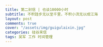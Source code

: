 ```yaml
---
title: 第二封信 | 也谈10000小时
subtitle: 不积跬步无以至千里，不积小流无以成江海
layout: post
comments: true
cover: "/assets/img/guigulaixin.jpg"
categories: 硅谷来信
tags: 吴军 工作 时间管理
---
```


